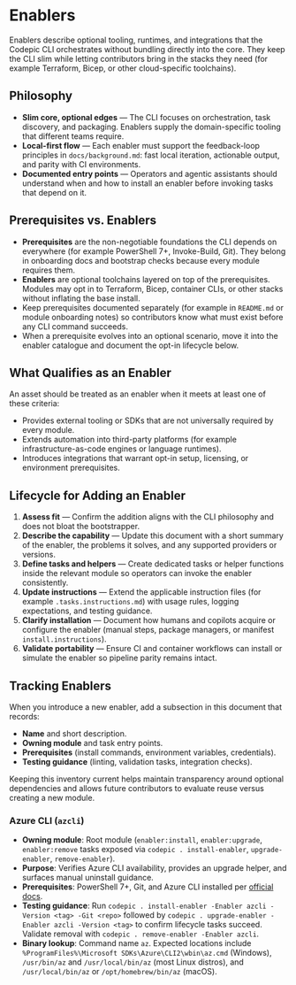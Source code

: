 # Enablers

Enablers describe optional tooling, runtimes, and integrations that the Codepic CLI orchestrates without bundling directly into the core. They keep the CLI slim while letting contributors bring in the stacks they need (for example Terraform, Bicep, or other cloud-specific toolchains).

## Philosophy

- **Slim core, optional edges** — The CLI focuses on orchestration, task discovery, and packaging. Enablers supply the domain-specific tooling that different teams require.
- **Local-first flow** — Each enabler must support the feedback-loop principles in `docs/background.md`: fast local iteration, actionable output, and parity with CI environments.
- **Documented entry points** — Operators and agentic assistants should understand when and how to install an enabler before invoking tasks that depend on it.

## Prerequisites vs. Enablers

- **Prerequisites** are the non-negotiable foundations the CLI depends on everywhere (for example PowerShell 7+, Invoke-Build, Git). They belong in onboarding docs and bootstrap checks because every module requires them.
- **Enablers** are optional toolchains layered on top of the prerequisites. Modules may opt in to Terraform, Bicep, container CLIs, or other stacks without inflating the base install.
- Keep prerequisites documented separately (for example in `README.md` or module onboarding notes) so contributors know what must exist before any CLI command succeeds.
- When a prerequisite evolves into an optional scenario, move it into the enabler catalogue and document the opt-in lifecycle below.

## What Qualifies as an Enabler

An asset should be treated as an enabler when it meets at least one of these criteria:

- Provides external tooling or SDKs that are not universally required by every module.
- Extends automation into third-party platforms (for example infrastructure-as-code engines or language runtimes).
- Introduces integrations that warrant opt-in setup, licensing, or environment prerequisites.

## Lifecycle for Adding an Enabler

1. **Assess fit** — Confirm the addition aligns with the CLI philosophy and does not bloat the bootstrapper.
2. **Describe the capability** — Update this document with a short summary of the enabler, the problems it solves, and any supported providers or versions.
3. **Define tasks and helpers** — Create dedicated tasks or helper functions inside the relevant module so operators can invoke the enabler consistently.
4. **Update instructions** — Extend the applicable instruction files (for example `.tasks.instructions.md`) with usage rules, logging expectations, and testing guidance.
5. **Clarify installation** — Document how humans and copilots acquire or configure the enabler (manual steps, package managers, or manifest `install.instructions`).
6. **Validate portability** — Ensure CI and container workflows can install or simulate the enabler so pipeline parity remains intact.

## Tracking Enablers

When you introduce a new enabler, add a subsection in this document that records:

- **Name** and short description.
- **Owning module** and task entry points.
- **Prerequisites** (install commands, environment variables, credentials).
- **Testing guidance** (linting, validation tasks, integration checks).

Keeping this inventory current helps maintain transparency around optional dependencies and allows future contributors to evaluate reuse versus creating a new module.

### Azure CLI (`azcli`)

- **Owning module**: Root module (`enabler:install`, `enabler:upgrade`, `enabler:remove` tasks exposed via `codepic . install-enabler`, `upgrade-enabler`, `remove-enabler`).
- **Purpose**: Verifies Azure CLI availability, provides an upgrade helper, and surfaces manual uninstall guidance.
- **Prerequisites**: PowerShell 7+, Git, and Azure CLI installed per [official docs](https://learn.microsoft.com/cli/azure/install-azure-cli).
- **Testing guidance**: Run `codepic . install-enabler -Enabler azcli -Version <tag> -Git <repo>` followed by `codepic . upgrade-enabler -Enabler azcli -Version <tag>` to confirm lifecycle tasks succeed. Validate removal with `codepic . remove-enabler -Enabler azcli`.
- **Binary lookup**: Command name `az`. Expected locations include `%ProgramFiles%\Microsoft SDKs\Azure\CLI2\wbin\az.cmd` (Windows), `/usr/bin/az` and `/usr/local/bin/az` (most Linux distros), and `/usr/local/bin/az` or `/opt/homebrew/bin/az` (macOS).
